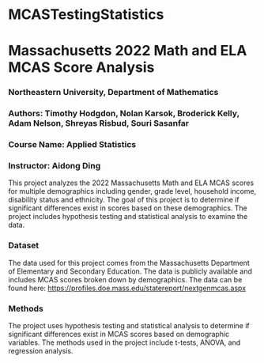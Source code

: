 # MCASTestingStatistics

**<h1>Massachusetts 2022 Math and ELA MCAS Score Analysis</h1>**

**<h3>Northeastern University, Department of Mathematics</h3>**
**<h3>Authors: Timothy Hodgdon, Nolan Karsok, Broderick Kelly, Adam Nelson, Shreyas Risbud, Souri Sasanfar</h3>**
**<h3>Course Name: Applied Statistics</h3>**
**<h3>Instructor: Aidong Ding</h3>**

This project analyzes the 2022 Massachusetts Math and ELA MCAS scores for multiple demographics including gender, grade level, household income, disability status and ethnicity. The goal of this project is to determine if significant differences exist in scores based on these demographics. The project includes hypothesis testing and statistical analysis to examine the data.

**<h3>Dataset</h3>**
The data used for this project comes from the Massachusetts Department of Elementary and Secondary Education. The data is publicly available and includes MCAS scores broken down by demographics. The data can be found here: https://profiles.doe.mass.edu/statereport/nextgenmcas.aspx

**<h3>Methods</h3>**
The project uses hypothesis testing and statistical analysis to determine if significant differences exist in MCAS scores based on demographic variables. The methods used in the project include t-tests, ANOVA, and regression analysis.
